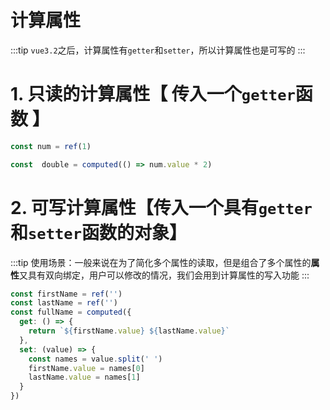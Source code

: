 # 计算属性
:::tip
`vue3.2`之后，计算属性有`getter`和`setter`，所以计算属性也是可写的
:::

# 1. 只读的计算属性【 传入一个`getter`函数 】
```ts
const num = ref(1)

const  double = computed(() => num.value * 2)
```

# 2. 可写计算属性【传入一个具有`getter`和`setter`函数的对象】
:::tip
使用场景：一般来说在为了简化多个属性的读取，但是组合了多个属性的**属性**又具有双向绑定，用户可以修改的情况，我们会用到计算属性的写入功能
:::
```ts
const firstName = ref('')
const lastName = ref('')
const fullName = computed({
  get: () => {
    return `${firstName.value} ${lastName.value}`
  },
  set: (value) => {
    const names = value.split(' ')
    firstName.value = names[0]
    lastName.value = names[1]
  }
})
```


